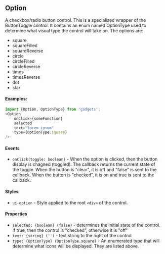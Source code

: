 <a name="module_Option"></a>

## Option
A checkbox/radio button control.  This is a specialized wrapper of theButtonToggle control.  It contains an enum named OptionType used todetermine what visual type the control will take on.  The options are:- square- squareFilled- squareReverse- circle- circleFilled- circleReverse- times- timesReverse- dot- star#### Examples:```javascriptimport {Option, OptionType} from 'gadgets';<Option    onClick={someFunction}    selected    text="lorem ipsum"    type={OptionType.square}/>```#### Events- `onClick(toggle: boolean)` - When the option is clicked, then the buttondisplay is chagned (toggled).  The callback returns the current state ofthe toggle.  When the button is "clear", it is off and "false" is sent tothe callback.  When the button is "checked", it is on and true is sent tothe callback.#### Styles- `ui-option` - Style applied to the root `<div>` of the control.#### Properties- `selected: {boolean} (false)` - determines the initial state of thecontrol.  If true, then the control is "checked", otherwise it is "off"- `text: {string} ('')` - text string to the right of the control- `type: {OptionType} (OptionType.square)` - An enumerated type that willdetermine what icons will be displayed.  They are listed above.

